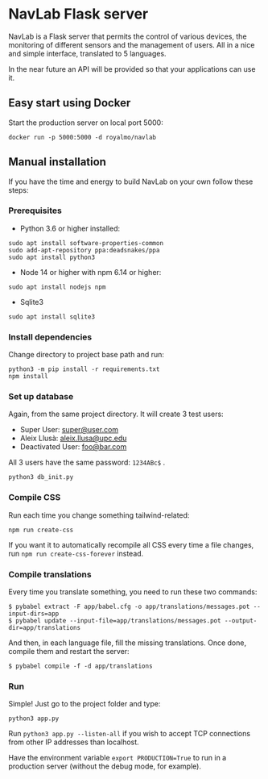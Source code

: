 # NavLab Flask server

NavLab is a Flask server that permits the control of various devices, the
monitoring of different sensors and the management of users. All in a nice
and simple interface, translated to 5 languages.

In the near future an API will be provided so that your applications can use it.

## Easy start using Docker

Start the production server on local port 5000:

```
docker run -p 5000:5000 -d royalmo/navlab
```

## Manual installation

If you have the time and energy to build NavLab on your own follow these steps:

### Prerequisites

- Python 3.6 or higher installed:

```
sudo apt install software-properties-common
sudo add-apt-repository ppa:deadsnakes/ppa
sudo apt install python3
```

- Node 14 or higher with npm 6.14 or higher:

```
sudo apt install nodejs npm
```

- Sqlite3
```
sudo apt install sqlite3
```

### Install dependencies

Change directory to project base path and run:

```
python3 -m pip install -r requirements.txt
npm install
```

### Set up database

Again, from the same project directory. It will create 3 test users:

- Super User: super@user.com
- Aleix Llusà: aleix.llusa@upc.edu
- Deactivated User: foo@bar.com

All 3 users have the same password: `1234ABc$` .

```
python3 db_init.py
```

### Compile CSS

Run each time you change something tailwind-related:

```
npm run create-css
```

If you want it to automatically recompile all CSS every time a file changes, run `npm run create-css-forever` instead.

### Compile translations

Every time you translate something, you need to run these two commands:

```
$ pybabel extract -F app/babel.cfg -o app/translations/messages.pot --input-dirs=app
$ pybabel update --input-file=app/translations/messages.pot --output-dir=app/translations
```

And then, in each language file, fill the missing translations. Once
done, compile them and restart the server:

```
$ pybabel compile -f -d app/translations
```

### Run

Simple! Just go to the project folder and type:

```
python3 app.py
```

Run `python3 app.py --listen-all` if you wish to accept TCP
connections from other IP addresses than localhost.

Have the environment variable `export PRODUCTION=True` to run in a production
server (without the debug mode, for example).
